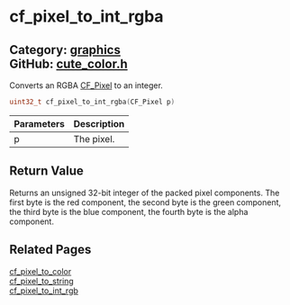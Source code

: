 [](../header.md ':include')

# cf_pixel_to_int_rgba

Category: [graphics](/api_reference?id=graphics)  
GitHub: [cute_color.h](https://github.com/RandyGaul/cute_framework/blob/master/include/cute_color.h)  
---

Converts an RGBA [CF_Pixel](/graphics/cf_pixel.md) to an integer.

```cpp
uint32_t cf_pixel_to_int_rgba(CF_Pixel p)
```

Parameters | Description
--- | ---
p | The pixel.

## Return Value

Returns an unsigned 32-bit integer of the packed pixel components. The first byte is the red component, the second byte is
the green component, the third byte is the blue component, the fourth byte is the alpha component.

## Related Pages

[cf_pixel_to_color](/graphics/cf_pixel_to_color.md)  
[cf_pixel_to_string](/graphics/cf_pixel_to_string.md)  
[cf_pixel_to_int_rgb](/graphics/cf_pixel_to_int_rgb.md)  
